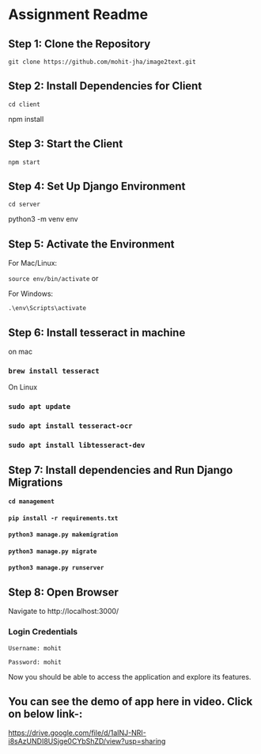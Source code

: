 # Assignment Readme
## Step 1: Clone the Repository


`git clone https://github.com/mohit-jha/image2text.git`

## Step 2: Install Dependencies for Client


`cd client`

npm install
## Step 3: Start the Client


`npm start`

## Step 4: Set Up Django Environment


`cd server`

python3 -m venv env
## Step 5: Activate the Environment
For Mac/Linux:

`source env/bin/activate`
or 

For Windows:

`.\env\Scripts\activate`

## Step 6: Install tesseract in machine  

on mac
### `brew install tesseract`

On Linux
### `sudo apt update`
### `sudo apt install tesseract-ocr`
### `sudo apt install libtesseract-dev`

## Step 7: Install dependencies and Run Django Migrations

#### `cd management`

#### `pip install -r requirements.txt`

#### `python3 manage.py makemigration`
#### `python3 manage.py migrate`
#### `python3 manage.py runserver`

## Step 8: Open Browser
Navigate to http://localhost:3000/

### Login Credentials
`Username: mohit`

`Password: mohit`

Now you should be able to access the application and explore its features.


## You can see the demo of app here in video. Click on below link-:
https://drive.google.com/file/d/1aINJ-NRI-i8sAzUNDI8USjge0CYbShZD/view?usp=sharing
